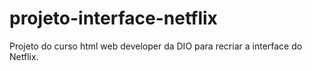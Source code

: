 # projeto-interface-netflix
Projeto do curso html web developer da DIO para recriar a interface do Netflix.

